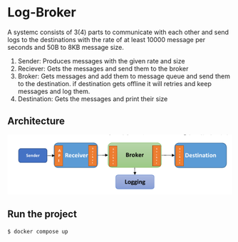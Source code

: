 # Log-Broker
A systemc consists of 3(4) parts to communicate with each other and send logs to the destinations with the rate of at least 10000 message per seconds and 50B to 8KB message size.

1. Sender: Produces messages with the given rate and size
2. Reciever: Gets the messages and send them to the broker
3. Broker: Gets messages and add them to message queue and send them to the destination. if destination gets offline it will retries and keep messages and log them.
4. Destination: Gets the messages and print their size

## Architecture
![architecture](https://github.com/alipourhabibi/log-broker/blob/master/log-broker.png?raw=true)

## Run the project
```sh
$ docker compose up
```
